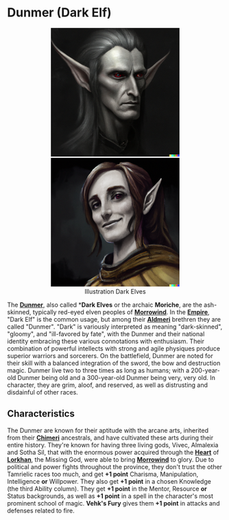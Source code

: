 # Dunmer (Dark Elf)

<div class="amrnth-img-box">
	<figure>
		<center>
			<img src="/uploads/images/races/dunmer_male.png" height="300" alt="The portrait of a male Dunmer with an angular face, dark grey skin, red eyes, big pointed ears and a dark, ashen long hair.">
			<img src="/uploads/images/races/dunmer_female.png" height="300" alt="Portrait of a female Dunmer with long dark brown hair, red eyes, light dark grey skin and long pointed ears.">
			<figcaption class="amrnth-img-cap">Illustration Dark Elves</figcaption>
		</center>
	</figure>
</div>

The **[Dunmer](https://en.uesp.net/wiki/Lore:Dunmer)**, also called ***Dark Elves** or the archaic **Moriche**, are the ash-skinned, typically red-eyed elven peoples of **[Morrowind](https://en.uesp.net/wiki/Lore:Morrowind)**. In the **[Empire](https://en.uesp.net/wiki/Lore:Empire)**, "Dark Elf" is the common usage, but among their **[Aldmeri](https://en.uesp.net/wiki/Lore:Aldmer)** brethren they are called "Dunmer".  "Dark" is variously interpreted as meaning "dark-skinned", "gloomy", and "ill-favored by fate", with the Dunmer and their national identity embracing these various connotations with enthusiasm. Their combination of powerful intellects with strong and agile physiques produce superior warriors and sorcerers. On the battlefield, Dunmer are noted for their skill with a balanced integration of the sword, the bow and destruction magic. Dunmer live two to three times as long as humans; with a 200-year-old Dunmer being old and a 300-year-old Dunmer being very, very old. In character, they are grim, aloof, and reserved, as well as distrusting and disdainful of other races.

## Characteristics
The Dunmer are known for their aptitude with the arcane arts, inherited from their **[Chimeri](https://en.uesp.net/wiki/Lore:Chimer)** ancestrals, and have cultivated these arts during their entire history. They're known for having three living gods, Vivec, Almalexia and Sotha Sil, that with the enormous power acquired through the **[Heart](https://en.uesp.net/wiki/Lore:Heart_of_lorkhan)** of **[Lorkhan](https://en.uesp.net/wiki/Lore:Lorkhan)**, the Missing God, were able to bring **[Morrowind](https://en.uesp.net/wiki/Lore:Morrowind)** to glory. Due to political and power fights throughout the province, they don't trust the other Tamrielic races too much, and get **+1 point** Charisma, Manipulation, Intelligence **or** Willpower. They also get **+1 point** in a chosen Knowledge (the third Ability column). They get **+1 point** in the Mentor, Resource **or** Status backgrounds, as well as **+1 point** in a spell in the character's most prominent school of magic. **Vehk's Fury** gives them **+1 point** in attacks and defenses related to fire.